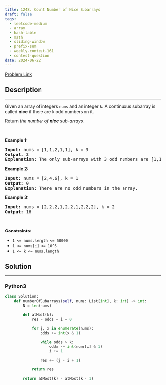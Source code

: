 ```yaml
---
title: 1248. Count Number of Nice Subarrays
draft: false
tags: 
  - leetcode-medium
  - array
  - hash-table
  - math
  - sliding-window
  - prefix-sum
  - weekly-contest-161
  - contest-question
date: 2024-06-22
---
```


[Problem Link](https://leetcode.com/problems/count-number-of-nice-subarrays/)

## Description

---
<p>Given an array of integers <code>nums</code> and an integer <code>k</code>. A continuous subarray is called <strong>nice</strong> if there are <code>k</code> odd numbers on it.</p>

<p>Return <em>the number of <strong>nice</strong> sub-arrays</em>.</p>

<p>&nbsp;</p>
<p><strong class="example">Example 1:</strong></p>

<pre>
<strong>Input:</strong> nums = [1,1,2,1,1], k = 3
<strong>Output:</strong> 2
<strong>Explanation:</strong> The only sub-arrays with 3 odd numbers are [1,1,2,1] and [1,2,1,1].
</pre>

<p><strong class="example">Example 2:</strong></p>

<pre>
<strong>Input:</strong> nums = [2,4,6], k = 1
<strong>Output:</strong> 0
<strong>Explanation:</strong> There are no odd numbers in the array.
</pre>

<p><strong class="example">Example 3:</strong></p>

<pre>
<strong>Input:</strong> nums = [2,2,2,1,2,2,1,2,2,2], k = 2
<strong>Output:</strong> 16
</pre>

<p>&nbsp;</p>
<p><strong>Constraints:</strong></p>

<ul>
	<li><code>1 &lt;= nums.length &lt;= 50000</code></li>
	<li><code>1 &lt;= nums[i] &lt;= 10^5</code></li>
	<li><code>1 &lt;= k &lt;= nums.length</code></li>
</ul>


## Solution

---
### Python3
``` py title='count-number-of-nice-subarrays'
class Solution:
    def numberOfSubarrays(self, nums: List[int], k: int) -> int:
        N = len(nums)
        
        def atMost(k):
            res = odds = i = 0
            
            for j, x in enumerate(nums):
                odds += int(x & 1)

                while odds > k:
                    odds -= int(nums[i] & 1)
                    i += 1
                
                res += (j - i + 1)

            return res
        
        return atMost(k) - atMost(k - 1)

```

